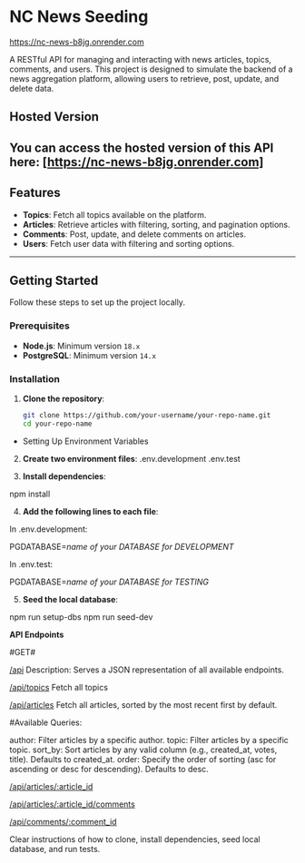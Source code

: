 # NC News Seeding

https://nc-news-b8jg.onrender.com

A RESTful API for managing and interacting with news articles, topics, comments, and users. This project is designed to simulate the backend of a news aggregation platform, allowing users to retrieve, post, update, and delete data.

## Hosted Version

## You can access the hosted version of this API here: [https://nc-news-b8jg.onrender.com]

## Features

- **Topics**: Fetch all topics available on the platform.
- **Articles**: Retrieve articles with filtering, sorting, and pagination options.
- **Comments**: Post, update, and delete comments on articles.
- **Users**: Fetch user data with filtering and sorting options.

---

## Getting Started

Follow these steps to set up the project locally.

### Prerequisites

- **Node.js**: Minimum version `18.x`
- **PostgreSQL**: Minimum version `14.x`

### Installation

1. **Clone the repository**:
   ```bash
   git clone https://github.com/your-username/your-repo-name.git
   cd your-repo-name
   ```

- Setting Up Environment Variables

2. **Create two environment files**:
   .env.development
   .env.test

3. **Install dependencies**:

npm install

4. **Add the following lines to each file**:

In .env.development:

PGDATABASE=_name of your DATABASE for DEVELOPMENT_

In .env.test:

PGDATABASE=_name of your DATABASE for TESTING_

5. **Seed the local database**:

npm run setup-dbs
npm run seed-dev

**API Endpoints**

#GET#

[/api](https://vscode.dev/github/kozadireza/NC-News/blob/main/endpoints.json)
Description: Serves a JSON representation of all available endpoints.

[/api/topics](https://vscode.dev/github/kozadireza/NC-News/blob/main/endpoints.json#L8-L10)
Fetch all topics

[/api/articles](https://vscode.dev/github/kozadireza/NC-News/blob/main/endpoints.json#L17-L25)
Fetch all articles, sorted by the most recent first by default.

#Available Queries:

author: Filter articles by a specific author.
topic: Filter articles by a specific topic.
sort_by: Sort articles by any valid column (e.g., created_at, votes, title). Defaults to created_at.
order: Specify the order of sorting (asc for ascending or desc for descending). Defaults to desc.

[/api/articles/:article_id](https://vscode.dev/github/kozadireza/NC-News/blob/main/endpoints.json#L35-L44)

[/api/articles/:article_id/comments](https://vscode.dev/github/kozadireza/NC-News/blob/main/endpoints.json#L53-L60)

[/api/comments/:comment_id]()

Clear instructions of how to clone, install dependencies, seed local database, and run tests.
